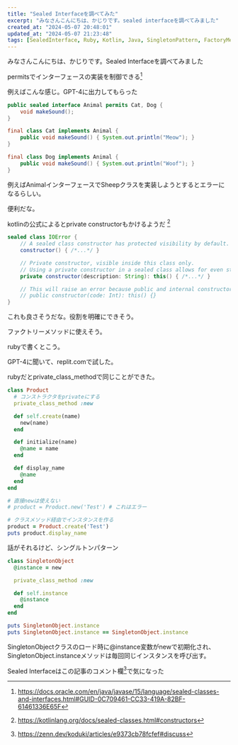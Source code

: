 ```yaml
---
title: "Sealed Interfaceを調べてみた"
excerpt: "みなさんこんにちは、かじりです。sealed interfaceを調べてみました"
created_at: "2024-05-07 20:48:01"
updated_at: "2024-05-07 21:23:48"
tags: [SealedInterface, Ruby, Kotlin, Java, SingletonPattern, FactoryMethod]
---
```


みなさんこんにちは、かじりです。Sealed Interfaceを調べてみました

permitsでインターフェースの実装を制御できる[^SealedInterface]

[^SealedInterface]: https://docs.oracle.com/en/java/javase/15/language/sealed-classes-and-interfaces.html#GUID-0C709461-CC33-419A-82BF-61461336E65F

例えばこんな感じ。GPT-4に出力してもらった

```java
public sealed interface Animal permits Cat, Dog {
    void makeSound();
}

final class Cat implements Animal {
    public void makeSound() { System.out.println("Meow"); }
}

final class Dog implements Animal {
    public void makeSound() { System.out.println("Woof"); }
}
```

例えばAnimalインターフェースでSheepクラスを実装しようとするとエラーになるらしい。

便利だな。

kotlinの公式によるとprivate constructorもかけるようだ [^private-constructor]
[^private-constructor]: https://kotlinlang.org/docs/sealed-classes.html#constructors

```java
sealed class IOError {
    // A sealed class constructor has protected visibility by default. It's visible inside this class and its subclasses
    constructor() { /*...*/ }

    // Private constructor, visible inside this class only.
    // Using a private constructor in a sealed class allows for even stricter control over instantiation, enabling specific initialization procedures within the class.
    private constructor(description: String): this() { /*...*/ }

    // This will raise an error because public and internal constructors are not allowed in sealed classes
    // public constructor(code: Int): this() {}
}
```

これも良さそうだな。役割を明確にできそう。

ファクトリーメソッドに使えそう。

rubyで書くとこう。

GPT-4に聞いて、replit.comで試した。

rubyだとprivate_class_methodで同じことができた。

```ruby
class Product
  # コンストラクタをprivateにする
  private_class_method :new

  def self.create(name)
    new(name)
  end

  def initialize(name)
    @name = name
  end

  def display_name
    @name
  end
end

# 直接newは使えない
# product = Product.new('Test') # これはエラー

# クラスメソッド経由でインスタンスを作る
product = Product.create('Test')
puts product.display_name
```

話がそれるけど、シングルトンパターン

```ruby
class SingletonObject
  @instance = new

  private_class_method :new

  def self.instance
    @instance
  end
end

puts SingletonObject.instance
puts SingletonObject.instance == SingletonObject.instance
```

SingletonObjectクラスのロード時に@instance変数がnewで初期化され、SingletonObject.instanceメソッドは毎回同じインスタンスを呼び出す。

Sealed Interfaceはこの記事のコメント欄[^zenn]で気になった

[^zenn]: https://zenn.dev/koduki/articles/e9373cb78fcfef#discuss
